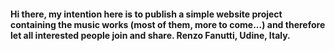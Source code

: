 <H4>Hi there, my intention here is to publish a simple website project containing the music works (most of them, more to come...) and therefore let all interested people join and share. Renzo Fanutti, Udine, Italy.</H4>
